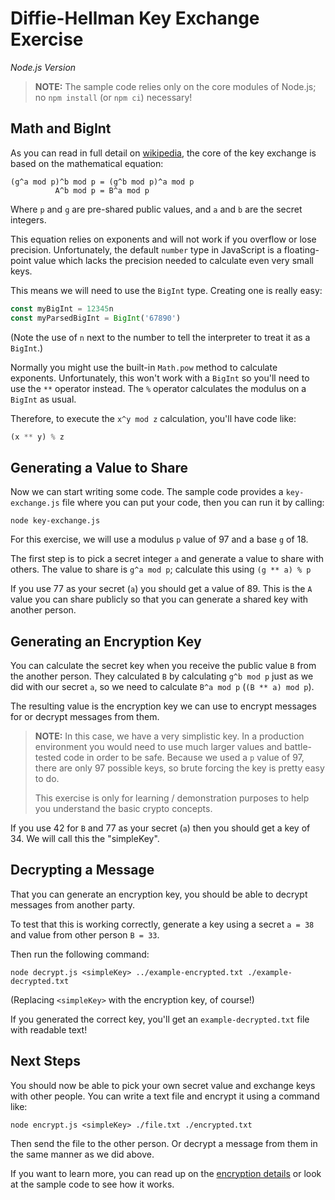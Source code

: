 # Diffie-Hellman Key Exchange Exercise
_Node.js Version_

> **NOTE:**
> The sample code relies only on the core modules of Node.js; no `npm install` (or `npm ci`) necessary!

## Math and BigInt
As you can read in full detail on [wikipedia](https://en.wikipedia.org/wiki/Diffie%E2%80%93Hellman_key_exchange),
the core of the key exchange is based on the mathematical equation:

```
(g^a mod p)^b mod p = (g^b mod p)^a mod p
          A^b mod p = B^a mod p
```

Where `p` and `g` are pre-shared public values, and `a` and `b` are the secret integers.

This equation relies on exponents and will not work if you overflow or lose precision.
Unfortunately, the default `number` type in JavaScript is a floating-point value which lacks the precision needed to calculate even very small keys.

This means we will need to use the `BigInt` type.
Creating one is really easy:

```javascript
const myBigInt = 12345n
const myParsedBigInt = BigInt('67890')
```

(Note the use of `n` next to the number to tell the interpreter to treat it as a `BigInt`.)

Normally you might use the built-in `Math.pow` method to calculate exponents.
Unfortunately, this won't work with a `BigInt` so you'll need to use the `**` operator instead.
The `%` operator calculates the modulus on a `BigInt` as usual.

Therefore, to execute the `x^y mod z` calculation, you'll have code like:

```javascript
(x ** y) % z
```


## Generating a Value to Share
Now we can start writing some code.
The sample code provides a `key-exchange.js` file where you can put your code, then you can run it by calling:
```
node key-exchange.js
```

For this exercise, we will use a modulus `p` value of 97
and a base `g` of 18.

The first step is to pick a secret integer `a` and generate a value to share with others.
The value to share is `g^a mod p`; calculate this using `(g ** a) % p`

If you use 77 as your secret (`a`) you should get a value of 89.
This is the `A` value you can share publicly so that you can generate a shared key with another person.


## Generating an Encryption Key
You can calculate the secret key when you receive the public value `B` from the another person.
They calculated `B` by calculating `g^b mod p` just as we did with our secret `a`,
so we need to calculate `B^a mod p` (`(B ** a) mod p`).

The resulting value is the encryption key we can use to encrypt messages for or decrypt messages from them.

> **NOTE:**
> In this case, we have a very simplistic key.
> In a production environment you would need to use much larger values and battle-tested code in order to be safe.
> Because we used a `p` value of 97, there are only 97 possible keys, so brute forcing the key is pretty easy to do.
> 
> This exercise is only for learning / demonstration purposes to help you understand the basic crypto concepts.

If you use 42 for `B` and 77 as your secret (`a`) then you should get a key of 34.
We will call this the "simpleKey".


## Decrypting a Message
That you can generate an encryption key,
you should be able to decrypt messages from another party.

To test that this is working correctly, generate a key using a secret `a = 38` and value from other person `B = 33`.

Then run the following command:
```
node decrypt.js <simpleKey> ../example-encrypted.txt ./example-decrypted.txt
```

(Replacing `<simpleKey>` with the encryption key, of course!)

If you generated the correct key, you'll get an `example-decrypted.txt` file with readable text!


## Next Steps
You should now be able to pick your own secret value and exchange keys with other people.
You can write a text file and encrypt it using a command like:
```
node encrypt.js <simpleKey> ./file.txt ./encrypted.txt
```

Then send the file to the other person.
Or decrypt a message from them in the same manner as we did above.

If you want to learn more, you can read up on the [encryption details](../encryption-details.md) or look at the sample code to see how it works.
